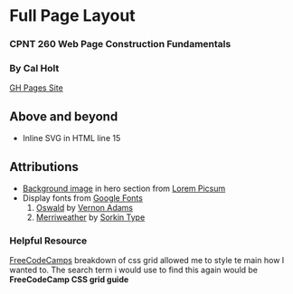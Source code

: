 # Full Page Layout
### CPNT 260 Web Page Construction Fundamentals
### By Cal Holt
[GH Pages Site](calholt.github.io/cpnt260-a4/)
## Above and beyond
- Inline SVG in HTML line 15
## Attributions
- [Background image](https://fastly.picsum.photos/id/22/1500/1300.jpg?hmac=Jo0DOeyICLK5gMm_6gqrLlhrwuqXF334s7EFampt7ks) in hero section from [Lorem Picsum](https://picsum.photos)
- Display fonts from [Google Fonts](https://fonts.google.com/)
    1. [Oswald](https://fonts.google.com/specimen/Oswald?query=oswald) by [Vernon Adams](https://fonts.google.com/?query=Vernon+Adams)
    2. [Merriweather](https://fonts.google.com/specimen/Merriweather?query=merriw) by [Sorkin Type](https://fonts.google.com/?query=Sorkin+Type)

### Helpful Resource
[FreeCodeCamps](https://www.freecodecamp.org/news/css-grid-tutorial-with-cheatsheet/) breakdown of css grid allowed me to style te main how I wanted to. The search term i would use to find this again would be **FreeCodeCamp CSS grid guide**